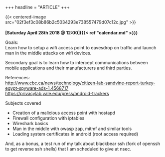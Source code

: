 +++
headline = "ARTICLE"
+++

{{< centered-image src="02f3ef3c08b86b2c5034293e738557479d07c12c.jpg" >}}
</br>
</br>
__[Saturday April 28th 2018 @ 12:00]({{< ref "calendar.md" >}})__  
  
  
Goals:  
Learn how to setup a wifi access point to eavesdrop on traffic and launch man in the middle attacks on wifi devices.

Secondary goal is to learn how to intercept communications between mobile applications and their manufacturers and third parties.

References:  
<http://www.cbc.ca/news/technology/citizen-lab-sandvine-report-turkey-egypt-spyware-ads-1.4568717>  
<https://privacylab.yale.edu/press/android-trackers>

  
Subjects covered

* Creation of a malicious access point with hostapd
* Firewall configuration with iptables
* Wireshark basics
* Man in the middle with owasp zap, mitmf and similar tools
* Loading system certificates in android (root access required)
  
  
And, as a bonus, a test run of my talk about blackbear ssh (fork of openssh to get reverse ssh shells) that I am scheduled to give at nsec.
